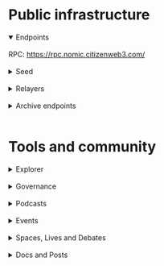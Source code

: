 # Public infrastructure 

<details open>
  <summary>Endpoints</summary>
  <br>
  RPC: <a href="https://rpc.nomic.citizenweb3.com/">https://rpc.nomic.citizenweb3.com/</a>
</details>
<br>
<details>
  <summary>Seed</summary>
bbc08b38a7fb1fdc03c7f28fc5196ed534c37625@testnet.seednode:26656
</details>
<br>
<details>
  <summary>Relayers</summary>
</details>
<br>
<details>
  <summary>Archive endpoints</summary>
  RPC: <br>
  API: <br>
  GRPC: <br>
</details>
<br>

# Tools and community

<details>
  <summary>Explorer</summary>
  <a href="https://validatorinfo.com/networks">Validator Info</a><br>
</details>
<br>
<details>
  <summary>Governance</summary>
</details>
<br>
<details>
  <summary>Podcasts</summary>
  <a href=""></a><br>
</details>
<br>
<details>
  <summary>Events</summary>
  <a href=""></a><br>
</details>
<br>
<details>
  <summary>Spaces, Lives and Debates</summary>
  <a href=""></a><br>
</details>
<br>
<details>
  <summary>Docs and Posts</summary>
  <a href=""></a><br>
</details>
